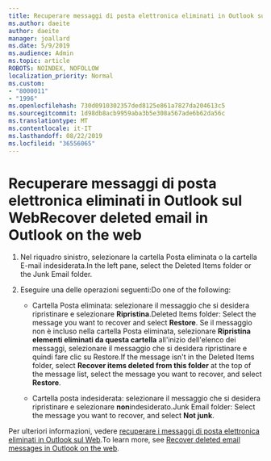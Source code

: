 ```yaml
---
title: Recuperare messaggi di posta elettronica eliminati in Outlook sul Web
ms.author: daeite
author: daeite
manager: joallard
ms.date: 5/9/2019
ms.audience: Admin
ms.topic: article
ROBOTS: NOINDEX, NOFOLLOW
localization_priority: Normal
ms.custom:
- "8000011"
- "1996"
ms.openlocfilehash: 730d0910302357ded8125e861a7827da204613c5
ms.sourcegitcommit: 1d98db8acb9959aba3b5e308a567ade6b62da56c
ms.translationtype: MT
ms.contentlocale: it-IT
ms.lasthandoff: 08/22/2019
ms.locfileid: "36556065"
---
```

# <a name="recover-deleted-email-in-outlook-on-the-web"></a><span data-ttu-id="90e54-102">Recuperare messaggi di posta elettronica eliminati in Outlook sul Web</span><span class="sxs-lookup"><span data-stu-id="90e54-102">Recover deleted email in Outlook on the web</span></span>

1. <span data-ttu-id="90e54-103">Nel riquadro sinistro, selezionare la cartella Posta eliminata o la cartella E-mail indesiderata.</span><span class="sxs-lookup"><span data-stu-id="90e54-103">In the left pane, select the Deleted Items folder or the Junk Email folder.</span></span>

2. <span data-ttu-id="90e54-104">Eseguire una delle operazioni seguenti:</span><span class="sxs-lookup"><span data-stu-id="90e54-104">Do one of the following:</span></span>

    - <span data-ttu-id="90e54-105">Cartella Posta eliminata: selezionare il messaggio che si desidera ripristinare e selezionare **Ripristina**.</span><span class="sxs-lookup"><span data-stu-id="90e54-105">Deleted Items folder: Select the message you want to recover and select **Restore**.</span></span> <span data-ttu-id="90e54-106">Se il messaggio non è incluso nella cartella Posta eliminata, selezionare **Ripristina** **elementi eliminati da questa cartella** all'inizio dell'elenco dei messaggi, selezionare il messaggio che si desidera ripristinare e quindi fare clic su Restore.</span><span class="sxs-lookup"><span data-stu-id="90e54-106">If the message isn't in the Deleted Items folder, select **Recover items deleted from this folder** at the top of the message list, select the message you want to recover, and select **Restore**.</span></span>

    - <span data-ttu-id="90e54-107">Cartella posta indesiderata: selezionare il messaggio che si desidera ripristinare e selezionare **non**indesiderato.</span><span class="sxs-lookup"><span data-stu-id="90e54-107">Junk Email folder: Select the message you want to recover, and select **Not junk**.</span></span>

<span data-ttu-id="90e54-108">Per ulteriori informazioni, vedere [recuperare i messaggi di posta elettronica eliminati in Outlook sul Web](https://support.office.com/article/a8ca78ac-4721-4066-95dd-571842e9fb11).</span><span class="sxs-lookup"><span data-stu-id="90e54-108">To learn more, see [Recover deleted email messages in Outlook on the web](https://support.office.com/article/a8ca78ac-4721-4066-95dd-571842e9fb11).</span></span>